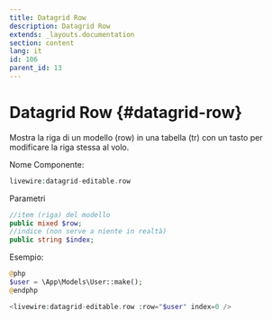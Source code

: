 ```yaml
---
title: Datagrid Row
description: Datagrid Row
extends: _layouts.documentation
section: content
lang: it
id: 106
parent_id: 13
---
```


# Datagrid Row {#datagrid-row}

Mostra la riga di un modello (row) in una tabella (tr) con un tasto per modificare la riga stessa al volo.

Nome Componente:

```php
livewire:datagrid-editable.row
```

Parametri

```php
//item (riga) del modello
public mixed $row;
//indice (non serve a niente in realtà)
public string $index;
```

Esempio:

```php
@php
$user = \App\Models\User::make();
@endphp

<livewire:datagrid-editable.row :row="$user" index=0 />
```

